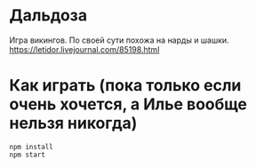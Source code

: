 # Дальдоза
Игра викингов. По своей сути похожа на нарды и шашки.
https://letidor.livejournal.com/85198.html

# Как играть (пока только если очень хочется, а Илье вообще нельзя никогда)
    npm install
    npm start
